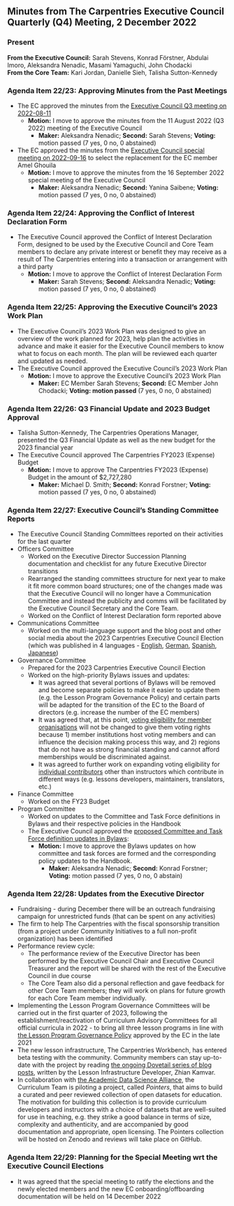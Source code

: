 ## Minutes from The Carpentries Executive Council Quarterly (Q4) Meeting, 2 December 2022

### Present
**From the Executive Council:** Sarah Stevens, Konrad Förstner, Abdulai Imoro, Aleksandra Nenadic, Masami Yamaguchi, John Chodacki  
**From the Core Team:** Kari Jordan, Danielle Sieh, Talisha Sutton-Kennedy   

### Agenda Item 22/23: Approving Minutes from the Past Meetings
* The EC approved the minutes from the [Executive Council Q3 meeting on 2022-08-11](https://github.com/carpentries/executive-council-info/blob/main/minutes/2022/EC-minutes-2022-08-11-Q3.md)
    * **Motion:** I move to approve the minutes from the 11 August 2022 (Q3 2022) meeting of the Executive Council
      * **Maker:** Aleksandra Nenadic; **Second:** Sarah Stevens; **Voting:** motion passed (7 yes, 0 no, 0 abstained) 
* The EC approved the minutes from the [Executive Council special meeting on 2022-09-16](https://github.com/carpentries/executive-council-info/blob/main/minutes/2022/EC-special-meeting-2022-09-16.md) to select the replacement for the EC member Amel Ghouila
    * **Motion:** I move to approve the minutes from the 16 September 2022 special meeting of the Executive Council
      * **Maker:** Aleksandra Nenadic; **Second:** Yanina Saibene; **Voting:** motion passed (7 yes, 0 no, 0 abstained)

### Agenda Item 22/24: Approving the Conflict of Interest Declaration Form

* The Executive Council approved the Conflict of Interest Declaration Form, designed to be used by the  Executive Council and Core Team members to declare any private interest or benefit they may receive as a result of The Carpentries entering into a transaction or arrangement with a third party
    * **Motion:** I move to approve the Conflict of Interest Declaration Form
      * **Maker:** Sarah Stevens; **Second:** Aleksandra Nenadic; **Voting:** motion passed (7 yes, 0 no, 0 abstained)

### Agenda Item 22/25: Approving the Executive Council’s 2023 Work Plan

* The  Executive Council’s 2023 Work Plan was designed to give an overview of the work planned for 2023, help plan the activities in advance and make it easier for the  Executive Council members to know what to focus on each month. The plan will be reviewed each quarter and updated as needed.
* The  Executive Council approved the Executive Council’s 2023 Work Plan
    * **Motion:** I move to approve the Executive Council’s 2023 Work Plan 
      * **Maker:** EC Member Sarah Stevens; **Second:** EC Member John Chodacki; **Voting: motion passed** (7 yes, 0 no, 0 abstained)

### Agenda Item 22/26: Q3 Financial Update and 2023 Budget Approval

* Talisha Sutton-Kennedy, The Carpentries Operations Manager, presented the Q3 Financial Update as well as the new budget for the 2023 financial year
* The  Executive Council approved The Carpentries FY2023 (Expense) Budget
    * **Motion:** I move to approve The Carpentries FY2023 (Expense) Budget in the amount of $2,727,280
      * **Maker:** Michael D. Smith; **Second:** Konrad Forstner; **Voting:** motion passed (7 yes, 0 no, 0 abstained)

### Agenda Item 22/27: Executive Council’s Standing Committee Reports

* The  Executive Council Standing Committees reported on their activities for the last quarter
* Officers Committee
    * Worked on the Executive Director Succession Planning documentation and checklist for any future Executive Director transitions
    * Rearranged the standing committees structure for next year to make it fit more common board structures; one of the changes made was that the Executive Council will no longer have a Communication Committee and instead the publicity and comms will be facilitated by the Executive Council Secretary and the Core Team.
    * Worked on the Conflict of Interest Declaration form reported above
* Communications Committee
    * Worked on the multi-language support and the blog post and other social media about the 2023 Carpentries Executive Council Election (which was published in 4 languages - [English](https://carpentries.org/blog/2022/09/ec-elections), [German](https://carpentries.org/blog/2022/09/ec-elections_de/), [Spanish](https://carpentries.org/blog/2022/09/ec-elections_es), [Japanese](https://carpentries.org/blog/2022/09/ec-elections_ja)) 
* Governance Committee
    * Prepared for the 2023 Carpentries Executive Council Election
    * Worked on the high-priority Bylaws issues and updates: 
        * It was agreed that several portions of Bylaws will be removed and become separate policies to make it easier to update them (e.g. the Lesson Program Governance Policy) and certain parts will be adapted for the transition of the EC to the Board of directors (e.g. increase the number of the EC members)
        * It was agreed that, at this point, [voting eligibility for member organisations](https://github.com/carpentries/2022_Bylaw_revision/issues/2) will not be changed to give them voting rights because 1) member institutions host voting members and can influence the decision making process this way, and 2) regions that do not have as strong financial standing and cannot afford memberships would be discriminated against.
        * It was agreed to further work on expanding voting eligibility for [individual contributors](https://github.com/carpentries/2022_Bylaw_revision/issues/15) other than instructors which contribute in different ways (e.g. lessons developers, maintainers, translators, etc.)
* Finance Committee 
    * Worked on the FY23 Budget
* Program Committee 
    * Worked on updates to the Committee and Task Force definitions in Bylaws and their respective policies in the Handbook
    * The Executive Council approved the [proposed Committee and Task Force definition updates in Bylaws](https://github.com/carpentries/docs.carpentries.org/pull/814):
        * **Motion:** I move to approve the Bylaws updates on how committee and task forces are formed and the corresponding policy updates to the Handbook. 
          * **Maker:** Aleksandra Nenadic; **Second:** Konrad Forstner; **Voting:** motion passed (7 yes, 0 no, 0 abstain)

### Agenda Item 22/28: Updates from the Executive Director

* Fundraising - during December there will be an outreach fundraising campaign for unrestricted funds (that can be spent on any activities)
* The firm to help The Carpentries with the fiscal sponsorship transition (from a project under Community Initiatives to a full non-profit organization) has been identified 
* Performance review cycle: 
    * The performance review of the Executive Director has been performed by the  Executive Council Chair and  Executive Council Treasurer and the report will be shared with the rest of the Executive Council in due course
    * The Core Team also did a personal reflection and gave feedback for other Core Team members; they will work on plans for future growth for each Core Team member individually.
* Implementing the Lesson Program Governance Committees will be carried out in the first quarter of 2023, following the establishment/reactivation of Curriculum Advisory Committees for all official curricula in 2022 - to bring all three lesson programs in line with [the Lesson Program Governance Policy](https://docs.carpentries.org/topic_folders/governance/lesson-program-policy.html#lesson-program-governance-policy) approved by the EC in the late 2021 
* The new lesson infrastructure, The Carpentries Workbench, has entered beta testing with the community. Community members can stay up-to-date with the project by reading [the ongoing Dovetail series of blog posts](https://carpentries.org/posts-by-tags/#blog-tag-dovetail), written by the Lesson Infrastructure Developer, Zhian Kamvar.
* In collaboration with [the Academic Data Science Alliance](https://academicdatascience.org/), the Curriculum Team is piloting a project, called _Pointers_, that aims to build a curated and peer reviewed collection of open datasets for education. The motivation for building this collection is to provide curriculum developers and instructors with a choice of datasets that are well-suited for use in teaching, e.g. they strike a good balance in terms of size, complexity and authenticity, and are accompanied by good documentation and appropriate, open licensing. The Pointers collection will be hosted on Zenodo and reviews will take place on GitHub.


### Agenda Item 22/29: Planning for the Special Meeting wrt the Executive Council Elections 

* It was agreed that the special meeting to ratify the elections and the newly elected members and the new EC onboarding/offboarding documentation will be held on 14 December 2022
